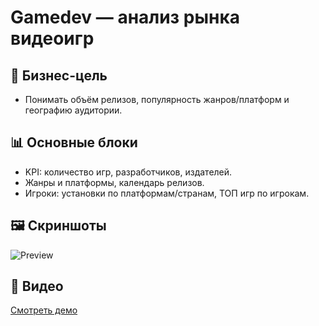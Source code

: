 # Gamedev — анализ рынка видеоигр

## 🎯 Бизнес-цель
- Понимать объём релизов, популярность жанров/платформ и географию аудитории.

## 📊 Основные блоки
- KPI: количество игр, разработчиков, издателей.
- Жанры и платформы, календарь релизов.
- Игроки: установки по платформам/странам, ТОП игр по игрокам.

## 🖼 Скриншоты
![Preview](./screenshots/preview.png)

## 🎥 Видео
[Смотреть демо](https://your.link)
